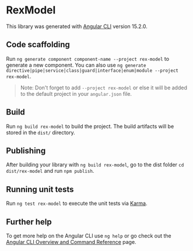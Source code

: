 # RexModel

This library was generated with [Angular CLI](https://github.com/angular/angular-cli) version 15.2.0.

## Code scaffolding

Run `ng generate component component-name --project rex-model` to generate a new component. You can also use `ng generate directive|pipe|service|class|guard|interface|enum|module --project rex-model`.
> Note: Don't forget to add `--project rex-model` or else it will be added to the default project in your `angular.json` file. 

## Build

Run `ng build rex-model` to build the project. The build artifacts will be stored in the `dist/` directory.

## Publishing

After building your library with `ng build rex-model`, go to the dist folder `cd dist/rex-model` and run `npm publish`.

## Running unit tests

Run `ng test rex-model` to execute the unit tests via [Karma](https://karma-runner.github.io).

## Further help

To get more help on the Angular CLI use `ng help` or go check out the [Angular CLI Overview and Command Reference](https://angular.io/cli) page.
